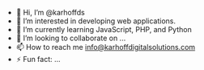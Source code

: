 - 👋 Hi, I’m @karhoffds
- 👀 I’m interested in developing web applications.
- 🌱 I’m currently learning JavaScript, PHP, and Python
- 💞️ I’m looking to collaborate on ...
- 📫 How to reach me info@karhoffdigitalsolutions.com
- ⚡ Fun fact: ...

<!---
karhoffds/karhoffds is a ✨ special ✨ repository because its `README.md` (this file) appears on your GitHub profile.
You can click the Preview link to take a look at your changes.
--->
